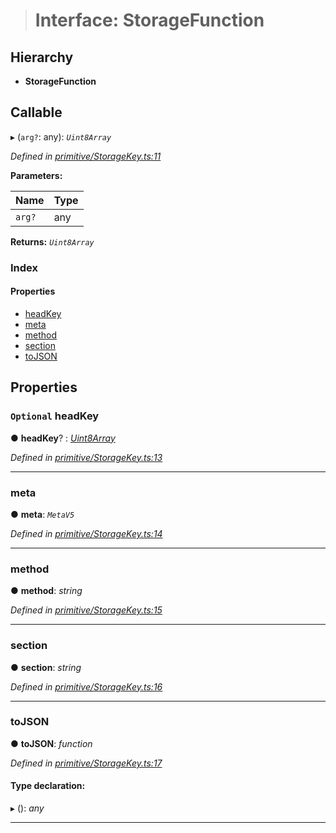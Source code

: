 > # Interface: StorageFunction

## Hierarchy

* **StorageFunction**

## Callable

▸ (`arg?`: any): *`Uint8Array`*

*Defined in [primitive/StorageKey.ts:11](https://github.com/polkadot-js/api/blob/8f89b9d/packages/types/src/primitive/StorageKey.ts#L11)*

**Parameters:**

Name | Type |
------ | ------ |
`arg?` | any |

**Returns:** *`Uint8Array`*

### Index

#### Properties

* [headKey](_primitive_storagekey_.storagefunction.md#optional-headkey)
* [meta](_primitive_storagekey_.storagefunction.md#meta)
* [method](_primitive_storagekey_.storagefunction.md#method)
* [section](_primitive_storagekey_.storagefunction.md#section)
* [toJSON](_primitive_storagekey_.storagefunction.md#tojson)

## Properties

### `Optional` headKey

● **headKey**? : *[Uint8Array](../classes/_codec_u8a_.u8a.md#static-uint8array)*

*Defined in [primitive/StorageKey.ts:13](https://github.com/polkadot-js/api/blob/8f89b9d/packages/types/src/primitive/StorageKey.ts#L13)*

___

###  meta

● **meta**: *`MetaV5`*

*Defined in [primitive/StorageKey.ts:14](https://github.com/polkadot-js/api/blob/8f89b9d/packages/types/src/primitive/StorageKey.ts#L14)*

___

###  method

● **method**: *string*

*Defined in [primitive/StorageKey.ts:15](https://github.com/polkadot-js/api/blob/8f89b9d/packages/types/src/primitive/StorageKey.ts#L15)*

___

###  section

● **section**: *string*

*Defined in [primitive/StorageKey.ts:16](https://github.com/polkadot-js/api/blob/8f89b9d/packages/types/src/primitive/StorageKey.ts#L16)*

___

###  toJSON

● **toJSON**: *function*

*Defined in [primitive/StorageKey.ts:17](https://github.com/polkadot-js/api/blob/8f89b9d/packages/types/src/primitive/StorageKey.ts#L17)*

#### Type declaration:

▸ (): *any*

___